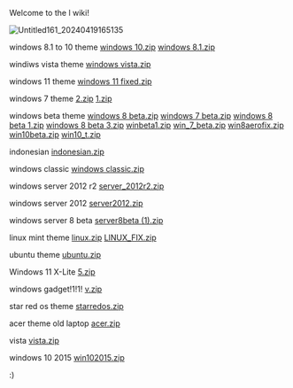 Welcome to the l wiki!


![Untitled161_20240419165135](https://github.com/muskumlegarm/l/assets/164125325/464940a9-6b38-4c9b-840e-011643ab113f)

windows 8.1 to 10 theme
[windows 10.zip](https://github.com/muskumlegarm/l/files/15020334/windows.10.zip)
[windows 8.1.zip](https://github.com/muskumlegarm/l/files/15020337/windows.8.1.zip)

windiws vista theme
[windows vista.zip](https://github.com/muskumlegarm/l/files/15020641/windows.vista.zip)

windows 11 theme
[windows 11 fixed.zip](https://github.com/muskumlegarm/l/files/15020857/windows.11.fixed.zip)


windows 7 theme
[2.zip](https://github.com/muskumlegarm/l/files/15020549/2.zip)
[1.zip](https://github.com/muskumlegarm/l/files/15020525/1.zip)

windows beta theme
[windows 8 beta.zip](https://github.com/muskumlegarm/l/files/15020336/windows.8.beta.zip)
[windows 7 beta.zip](https://github.com/muskumlegarm/l/files/15020599/windows.7.beta.zip)
[windows 8 beta 1.zip](https://github.com/muskumlegarm/l/files/15020919/windows.8.beta.1.zip)
[windows 8 beta 3.zip](https://github.com/guest82644/l/files/15442217/windows.8.beta.3.zip)
[winbeta1.zip](https://github.com/user-attachments/files/15522128/winbeta1.zip)
[win_7_beta.zip](https://github.com/user-attachments/files/15522130/win_7_beta.zip)
[win8aerofix.zip](https://github.com/user-attachments/files/15522131/win8aerofix.zip)
[win10beta.zip](https://github.com/user-attachments/files/15522133/win10beta.zip)
[win10_t.zip](https://github.com/user-attachments/files/15585074/win10_t.zip)



indonesian
[indonesian.zip](https://github.com/muskumlegarm/l/files/15021120/indonesian.zip)

windows classic
[windows classic.zip](https://github.com/muskumlegarm/l/files/15038407/windows.classic.zip)


windows server 2012 r2
[server_2012r2.zip](https://github.com/muskumlegarm/l/files/15063326/server_2012r2.zip)

windows server 2012
[server2012.zip](https://github.com/user-attachments/files/15756021/server2012.zip)

windows server 8 beta
[server8beta (1).zip](https://github.com/user-attachments/files/15756024/server8beta.1.zip)

linux mint theme
[linux.zip](https://github.com/muskumlegarm/l/files/15151249/linux.zip)
[LINUX_FIX.zip](https://github.com/muskumlegarm/l/files/15156704/LINUX_FIX.zip)

ubuntu theme
[ubuntu.zip](https://github.com/user-attachments/files/15522142/ubuntu.zip)


Windows 11 X-Lite
[5.zip](https://github.com/muskumlegarm/l/files/15235899/5.zip)


windows gadget!1!1!
[v.zip](https://github.com/muskumlegarm/l/files/15162336/v.zip)


star red os theme
[starredos.zip](https://github.com/guest82644/l/files/15442205/starredos.zip)


acer theme old laptop
[acer.zip](https://github.com/guest82644/l/files/15442210/acer.zip)


vista
[vista.zip](https://github.com/guest82644/l/files/15442213/vista.zip)

windows 10 2015
[win102015.zip](https://github.com/user-attachments/files/15845987/win102015.zip)


:)
